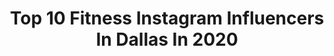 ---
title: Top 10 Fitness Instagram Influencers In Dallas In 2020
description: >-
  Find top fitness Instagram influencers in Dallas in 2020. Most popular hashtags: #fitness #dallas #quarantine #workout.
platform: Instagram
profiles:
  - username: "corlife.style"
    fullname: >-
      Corrinne
    location: "United States"
    followers: 20681
    engagement: 49
    commentsToLikes: 0.061240
    id: ck0tviwiibk0x0i19idqb4zjp
    verified: false
    hashtags: "#shopbop, #amazonfashion, #paigejeans, #comehomesoon"
  - username: "alandiseharris"
    fullname: >-
      Alandise Harris
    location: "United States"
    followers: 66880
    engagement: 195
    commentsToLikes: 0.082624
    id: ck8tcw15n0wjd0j782rd9b9m5
    verified: true
    hashtags: "#recruitment, #quickworkout, #insta, #hoopmixtape"
  - username: "nemakatt"
    fullname: >-
      Nema “The Trifecta” Katt
    location: "United States"
    followers: 24312
    engagement: 239
    commentsToLikes: 0.167271
    id: ck6ub3x4t7bes0j717pnirn7t
    verified: false
    hashtags: "#cardib, #selflove, #longdreads, #alldat"
  - username: "go__ryy"
    fullname: >-
      Fitness
    location: "United States"
    followers: 29189
    engagement: 271
    commentsToLikes: 0.037487
    id: ckap8821ln8i80i78nje64c3f
    verified: false
    hashtags: "#dallasinfluencer, #sisters, #slim, #thick"
  - username: "aleahstander"
    fullname: >-
      Aleah Stander | Fitness Expert
    location: "United States"
    followers: 17303
    engagement: 336
    commentsToLikes: 0.079805
    id: ck8t1vdgkx6np0j7827hnknnp
    verified: false
    hashtags: "#stayhomewithltk, #workoutideas, #fitspo, #betterwithglg"
  - username: "itsjessicaacy"
    fullname: >-
      Jessica Acy
    location: "United States"
    followers: 8956
    engagement: 1362
    commentsToLikes: 0.050722
    id: ck0uavdfyd4pm0i198imw6xgh
    verified: false
    hashtags: "#ponds, #pregnantlife, #pregnantandperfect, #stayhome"
  - username: "justbrandi_"
    fullname: >-
      Brandi🌿JustBrandi
    location: "United States"
    followers: 100431
    engagement: 225
    commentsToLikes: 0.057369
    id: ck6u7ol9ymr5t0j71r28wnvt7
    verified: false
    hashtags: "#obvs, #allthesweat, #maximizingnaptime, #socialdistancing"
  - username: "kfoshotya"
    fullname: >-
      KFos Photography
    location: "United States"
    followers: 21565
    engagement: 605
    commentsToLikes: 0.031140
    id: ck5zpp05et2ej0i140tf2ousw
    verified: false
    hashtags: "#atlmodels, #bald, #milk, #ebonyfeetfetish"
  - username: "tmpstacademy"
    fullname: >-
      Tempest Freerunning Academy
    location: "United States"
    followers: 9080
    engagement: 471
    commentsToLikes: 0.010133
    id: ck0tv2a4m9mmt0i194esg9trv
    verified: false
    hashtags: "#tfahighlights, #southlake, #springfloor, #academy"
  - username: "dallas.lynn.fitness"
    fullname: >-
      DALLAS CUMMINGS
    location: "United States"
    followers: 7507
    engagement: 542
    commentsToLikes: 0.153588
    id: ckap621nne4ox0i782ao272t6
    verified: false
    hashtags: "#trustme, #isweatalot, #fancyredneck, #likealot"
---
